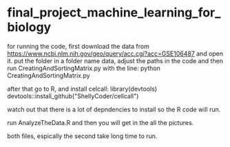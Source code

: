 # final_project_machine_learning_for_biology

for running the code, first download the data from https://www.ncbi.nlm.nih.gov/geo/query/acc.cgi?acc=GSE106487 and open it.
put the folder in a folder name data,  adjust the paths in the code and then run CreatingAndSortingMatrix.py with the line: python CreatingAndSortingMatrix.py

after that go to R, and install celcall:
library(devtools)
devtools::install_github("ShellyCoder/cellcall")

watch out that there is a lot of depndencies to install so the R code will run.

run AnalyzeTheData.R and then you will get in the all the pictures. 

both files, espically the second take long time to run.

